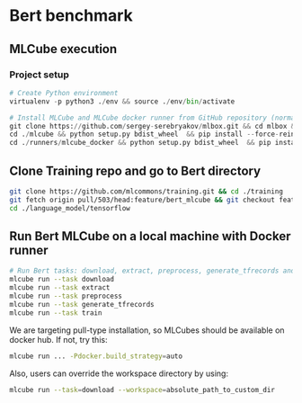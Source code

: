 # Bert benchmark

## MLCube execution

### Project setup

```Python
# Create Python environment 
virtualenv -p python3 ./env && source ./env/bin/activate

# Install MLCube and MLCube docker runner from GitHub repository (normally, users will just run `pip install mlcube mlcube_docker`)
git clone https://github.com/sergey-serebryakov/mlbox.git && cd mlbox && git checkout feature/configV2
cd ./mlcube && python setup.py bdist_wheel  && pip install --force-reinstall ./dist/mlcube-* && cd ..
cd ./runners/mlcube_docker && python setup.py bdist_wheel  && pip install --force-reinstall --no-deps ./dist/mlcube_docker-* && cd ../../..
```

## Clone Training repo and go to Bert directory

```bash
git clone https://github.com/mlcommons/training.git && cd ./training
git fetch origin pull/503/head:feature/bert_mlcube && git checkout feature/bert_mlcube
cd ./language_model/tensorflow
```

## Run Bert MLCube on a local machine with Docker runner

```bash
# Run Bert tasks: download, extract, preprocess, generate_tfrecords and train
mlcube run --task download
mlcube run --task extract
mlcube run --task preprocess
mlcube run --task generate_tfrecords
mlcube run --task train
```

We are targeting pull-type installation, so MLCubes should be available on docker hub. If not, try this:

```bash
mlcube run ... -Pdocker.build_strategy=auto
```

Also, users can override the workspace directory by using:

```bash
mlcube run --task=download --workspace=absolute_path_to_custom_dir
```
